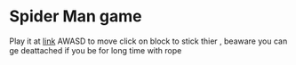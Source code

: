 # Spider Man game 
Play it at [link](https://yogpanjarale.github.io/Project-38/)
AWASD to move click on block to stick thier , beaware you can ge deattached if you be for long time with rope
